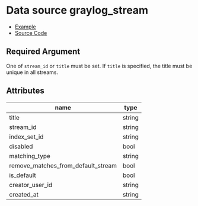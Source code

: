 # Data source graylog_stream

* [Example](https://github.com/terraform-provider-graylog/terraform-provider-graylog/blob/master/examples/v0.12/stream.tf)
* [Source Code](https://github.com/terraform-provider-graylog/terraform-provider-graylog/blob/master/graylog/datasource/stream/data_source.go)

## Required Argument

One of `stream_id` or `title` must be set.
If `title` is specified, the title must be unique in all streams.

## Attributes

name | type
--- | ---
title | string
stream_id | string
index_set_id | string
disabled | bool
matching_type | string
remove_matches_from_default_stream | bool
is_default | bool
creator_user_id | string
created_at | string
